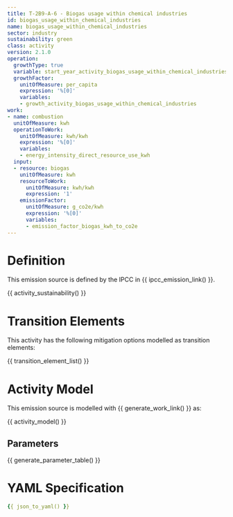 ```yaml
---
title: T-2B9-A-6 - Biogas usage within chemical industries
id: biogas_usage_within_chemical_industries
name: biogas_usage_within_chemical_industries
sector: industry
sustainability: green
class: activity
version: 2.1.0
operation:
  growthType: true
  variable: start_year_activity_biogas_usage_within_chemical_industries
  growthFactor:
    unitOfMeasure: per_capita
    expression: '%[0]'
    variables:
    - growth_activity_biogas_usage_within_chemical_industries
work:
- name: combustion
  unitOfMeasure: kwh
  operationToWork:
    unitOfMeasure: kwh/kwh
    expression: '%[0]'
    variables:
    - energy_intensity_direct_resource_use_kwh
  input:
  - resource: biogas
    unitOfMeasure: kwh
    resourceToWork:
      unitOfMeasure: kwh/kwh
      expression: '1'
    emissionFactor:
      unitOfMeasure: g_co2e/kwh
      expression: '%[0]'
      variables:
      - emission_factor_biogas_kwh_to_co2e
---
```

# Definition
This emission source is defined by the IPCC in {{ ipcc_emission_link() }}.


{{ activity_sustainability() }}

# Transition Elements

This activity has the following mitigation options modelled as transition elements:

{{ transition_element_list() }}

# Activity Model
This emission source is modelled with {{ generate_work_link() }} as:

{{ activity_model() }}

## Parameters

{{ generate_parameter_table() }}

# YAML Specification

```yaml
{{ json_to_yaml() }}
```

